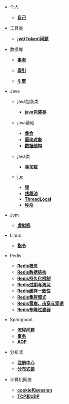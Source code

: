 - 个人

  - [**自己**](个人/自己.md)

- 工具类

  - [**jwt(Token)问题**](工具类/jwt(Token原理).md)

- 数据库

  - [**事务**](数据库/事务.md)

  - [**索引**](数据库/索引.md)
  - [**引擎**](数据库/引擎.md)

- Java

  - java包装类
    - [**java包装类**](Java/java包装类/java包装类.md)

  - java基础
    - [**集合**](Java/java基础/集合.md)
    - [**面向对象**](Java/java基础/面向对象.md)
    - [**数据结构**](Java/java基础/数据结构.md)
  - java类
    - [**类加载**](Java/java类/类加载.md)
  - juc
    - [**锁**](Java/juc/锁.md)
    - [**线程池**](Java/juc/线程池.md)
    - [**ThreadLocal**](Java/juc/ThreadLocal.md)
    - [**秒杀**](Java/juc/秒杀.md)

- Jvm

  - [**虚拟机**](Jvm/虚拟机.md)

- Linux

  - [**指令**](Linux/指令.md)

- Redis
  - [**Redis概念**](Redis/Redis概念.md)
  - [**Redis数据结构**](Redis/Redis数据结构.md)
  - [**Redis持久化机制**](Redis/Redis持久化机制.md)
  - [**Redis过期与淘汰**](Redis/Redis过期与淘汰.md)
  - [**Redis缓存一致性**](Redis/Redis缓存一致性.md)
  - [**Redis集群模式**](Redis/Redis集群模式.md)
  - [**Redis雪崩、击穿与穿透**](Redis/Redis雪崩、击穿与穿透.md)
  - [**Redis布隆过滤器**](Redis/Redis布隆过滤器.md)
  
- Springboot
  - [**流程问题**](Springboot/流程.md)
  - [**事务**](Springboot/事务.md)
  - [**AOP**](Springboot/AOP.md)
  
- 分布式
  - [**注册中心**](分布式/注册中心.md)
  - [**分布式锁**](分布式/分布式锁.md)
  
- 计算机网络
  - [**cookie和session**](计算机网络/cookie和session.md)
  - [**TCP和UDP**](计算机网络/TCP和UDP.md)
